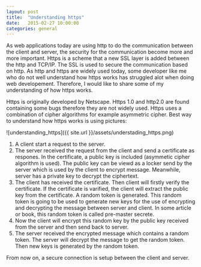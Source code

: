 ```yaml
---
layout: post
title:  "Understanding https"
date:   2015-02-27 10:00:00
categories: general
---
```


As web applications today are using http to do the communication between the client and server, the security for the communication become more and more important. Https is a scheme that a new SSL layer is added between the http and TCP/IP. The SSL is used to secure the communication based on http. As http and https are widely used today, some developer like me who do not well understand how https works has struggled alot when doing web developement. Therefore, I would like to share some of my understanding of how https works.

Https is originally developed by Netscape. Https 1.0 and http2.0 are found containing some bugs therefore they are not widely used. Https uses a combination of cipher algorithms for example asymmetric cipher. Best way to understand how https works is using pictures:

![understanding_https]({{ site.url }}/assets/understading_https.png)


1. A client start a request to the server.
2. The server received the request from the client and send a certificate as respones. In the certificate, a public key is included (asymmetic cipher algorithm is used). The public key can be viewd as a locker send by the server which is used by the client to encrypt message. Meanwhile, server has a private key to decrypt the ciphertext.
3. The client has received the certificate. Then client will firstly verify the certificate. If the certificate is varified, the client will extract the public key from the certificate. A random token is generated. This random token is going to be used to generate new keys for the use of encrypting and decrypting the message between server and client. In some article or book, this random token is called pre-master secrete. 
4. Now the client will encrypt this random key by the public key received from the server and then send back to server.
5. The server received the encrypted message which contains a random token. The server will decrypt the message to get the random token. Then new keys is generated by the random token. 

From now on, a secure connection is setup between the client and server. 
